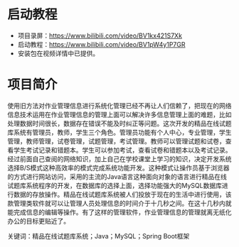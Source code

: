 # 启动教程

- 项目录屏：https://www.bilibili.com/video/BV1kx421S7Xk
- 启动教程：https://www.bilibili.com/video/BV1pW4y1P7GR
- 安装包在视频详情中已提供。

# 项目简介
使用旧方法对作业管理信息进行系统化管理已经不再让人们信赖了，把现在的网络信息技术运用在作业管理信息的管理上面可以解决许多信息管理上面的难题，比如处理数据时间很长，数据存在错误不能及时纠正等问题。这次开发的精品在线试题库系统有管理员，教师，学生三个角色。管理员功能有个人中心，专业管理，学生管理，教师管理，试卷管理，试题管理，考试管理。教师可以管理试题和试卷，查看学生考试记录和错题本。学生可以参加考试，查看试卷和错题本以及考试记录。经过前面自己查阅的网络知识，加上自己在学校课堂上学习的知识，决定开发系统选择B/S模式这种高效率的模式完成系统功能开发。这种模式让操作员基于浏览器的方式进行网站访问，采用的主流的Java语言这种面向对象的语言进行精品在线试题库系统程序的开发，在数据库的选择上面，选择功能强大的MySQL数据库进行数据的存放操作。精品在线试题库系统被人们投放于现在的生活中进行使用，该款管理类软件就可以让管理人员处理信息的时间介于十几秒之间。在这十几秒内就能完成信息的编辑等操作。有了这样的管理软件，作业管理信息的管理就离无纸化办公的目标更贴近了。

关键词：精品在线试题库系统；Java；MySQL；Spring Boot框架
